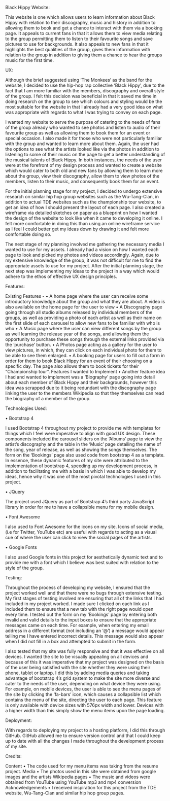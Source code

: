Black Hippy Website:

This website is one which allows users to learn information about Black Hippy with relation to their discography, music and history in addition to allowing them to book and get a chance to interact with them via a booking page. It appeals to current fans in that it allows them to view media relating to the group permitting them to listen to their favourite songs and save pictures to use for backgrounds. It also appeals to new fans in that it highlights the best qualities of the group, gives them information with relation to 
the group in addition to giving them a chance to hear the groups music for the first time.

UX:

Although the brief suggested using ‘The Monkees’ as the band for the website, I decided to use the hip-hop rap collective ‘Black Hippy’, due to the fact that I am more familiar with the members, discography and overall style of the group. I felt this decision was beneficial in that it saved me time in doing research on the group to see which colours and styling would be the most suitable for the website in that I already had a very good idea on what was appropriate with regards to what I was trying to convey on each page. 

I wanted my website to serve the purpose of catering to the needs of fans of the group already who wanted to see photos and listen to audio of their favourite group as well as allowing them to book them for an event or special occasion. I also made it for those who were not particularly familiar with the group and wanted to learn more about them. Again, the user had the options to see what the artists looked like via the photos in addition to listening to some of their music on the page to get a better understanding of the musical talents of Black Hippy. In both instances, the needs of the user were at the forefront of my design process and wanted to create a website which would cater to both old and new fans by allowing them to learn more about the group, view their discography, allow them to view photos of the members, listen to their music, and consequently book them for an event.

For the initial planning stage for my project, I decided to undergo extensive research on similar hip hop group websites such as the Wu-Tang-Clan, in addition to actual TDE websites such as the championship tour website, to get an idea of how I should present the layout of each page. I also created a wireframe via detailed sketches on paper as a blueprint on how I wanted the design of the website to look like when it came to developing it online.  I felt more comfortable in doing this than using an online wireframe service as I feel I could better get my ideas down by drawing it and felt more comfortable doing so. 

The next stage of my planning involved me gathering the necessary media I wanted to use for my assets. I already had a vision on how I wanted each page to look and picked my photos and videos accordingly. Again, due to my extensive knowledge of the group, it was not difficult for me to find the appropriate assets to use for my project. After the initial planning stage, the next step was implementing 
my ideas to the project in a way which would adhere to the ethos of effective UX design principles.

Features:

Existing Features -
•	A home page where the user can receive some introductory knowledge about the group and what they are about. A video is also available on the home page for the user to view
•	A Discography page going through all studio albums released by individual members of the groups, as well as providing a photo of each artist as well as their name on the first slide of each carousel to allow new fans to be familiar with who is who
•	A Music page where the user can view different songs by the group as well learning the release year of the songs, and allowing them the opportunity to purchase these songs through the external links provided via the ‘purchase’ button.
•	A Photos page acting as a gallery for the user to view pictures, in which, they can click on each individual photo for them to be able to see them enlarged. 
•	A booking page for users to fill out a form in order for them to book Black Hippy for an event of their choosing on a specific day. The page also allows them to book tickets for their “Championship tour”.
Features I wanted to Implement
•	Another feature idea I had and wanted to implement was a ‘Biography’ page going into detail about each member of Black Hippy and their backgrounds, however this idea was scrapped due to it being redundant with the discography page linking the user to the members Wikipedia so that they themselves can read the biography of a member of the group.


Technologies Used:

•	Bootstrap 4

I used Bootstrap 4 throughout my project to provide me with templates for things which I feel were imperative to align with good UX design. These components included the carousel sliders on the ‘Albums’ page to view the artist’s discography and the table in the ‘Music’ page detailing the name of the song, year of release, as well as showing the songs themselves.  The form on the ‘Bookings’ page also used code from bootstrap 4 as a template. In essence, these dynamic features of my site were attributed to the implementation of bootstrap 4, speeding up my development process, in addition to facilitating me with a basis in which I was able to develop my ideas, hence why it was one of the most pivotal technologies I used in this project.

•	JQuery

The project used JQuery as part of Bootstrap 4’s third party JavaScript library in order for me to have a collapsible menu for my mobile design. 

•	Font Awesome

I also used to Font Awesome for the icons on my site. Icons of social media, (i.e for Twitter, YouTube etc) are useful with regards to acting as a visual cue of where the user can click to view the social pages of the artists.

•	Google Fonts

I also used Google fonts in this project for aesthetically dynamic text and to provide me with a font which I believe was best suited with relation to the style of the group.

Testing:

Throughout the process of developing my website, I ensured that the project worked well and that there were no bugs through extensive testing. My first stages of testing involved me ensuring that all of the links that I had included in my project worked. I made sure I clicked on each link as I included them to ensure that a new tab with the right page would open every time.
I tested out the form on my ‘Bookings’ page by entering both invalid and valid details to the input boxes to ensure that the appropriate messages came on each time. For example, when entering my email address in a different format (not including an ‘@’) a message would appear telling me I have entered incorrect details. This message would also appear when I did not fill in a box and attempted to submit in the form.

I also tested that my site was fully responsive and that it was effective on all devices. I wanted the site to be visually appealing on all devices and because of this it was imperative that my project was designed on the basis of the user being satisfied with the site whether they were using their phone, tablet or laptop. I did this by adding media queries and taking advantage of bootstrap 4’s grid system to make the site more diverse and cater to the needs of the user, depending on what device they were using. For example, on mobile devices, the user is able to see the menu pages of the site by clicking the ‘fa-bars’ icon, which causes a collapsible list which contains the menu of the site, directing the user to each page. This feature is only available with device sizes with 576px width and lower. Devices with a higher width than this simply show the menu items upon the page loading. 

Deployment:

With regards to deploying my project to a hosting platform, I did this through GitHub. GitHub allowed me to ensure version control and that I could keep up to date with all the changes I made throughout the development process of my site.

Credits:

Content
•	The code used for my menu items was taking from the resume project. 
Media
•	The photos used in this site were obtained from google images and the artists Wikipedia pages
•	The music and videos were obtained from YouTube using YouTube mp3 and mp4 conversion
Acknowledgements
•	I received inspiration for this project from the TDE website, Wu-Tang-Clan and similar hip hop group pages.
